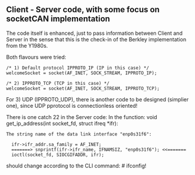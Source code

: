 ## Client - Server code, with some focus on socketCAN implementation

  The code itself is enhanced, just to pass information between Client and Server
  in the sense that this is the check-in of the Berkley implementation from the
  Y1980s.

  Both flavours were tried:

  	/* 1) Default protocol IPPROTO_IP (IP in this case) */
  	welcomeSocket = socket(AF_INET, SOCK_STREAM, IPPROTO_IP);

	/* 2) IPPROTO_TCP (TCP in this case) */
	welcomeSocket = socket(AF_INET, SOCK_STREAM, IPPROTO_TCP);

  For 3) UDP (IPPROTO_UDP), there is another code to be designed (simplier one),
  since UDP pprotocol is connectionless oriented!

  There is one catch 22 in the Server code:
    In the function: void get_ip_address(int socket_fd, struct ifreq *ifr):

    The string name of the data link interface "enp0s31f6":

	  ifr->ifr_addr.sa_family = AF_INET;
	  =======> snprintf(ifr->ifr_name, IFNAMSIZ, "enp0s31f6"); <<=======
	  ioctl(socket_fd, SIOCGIFADDR, ifr);

  should change according to the CLI command: # ifconfig!
